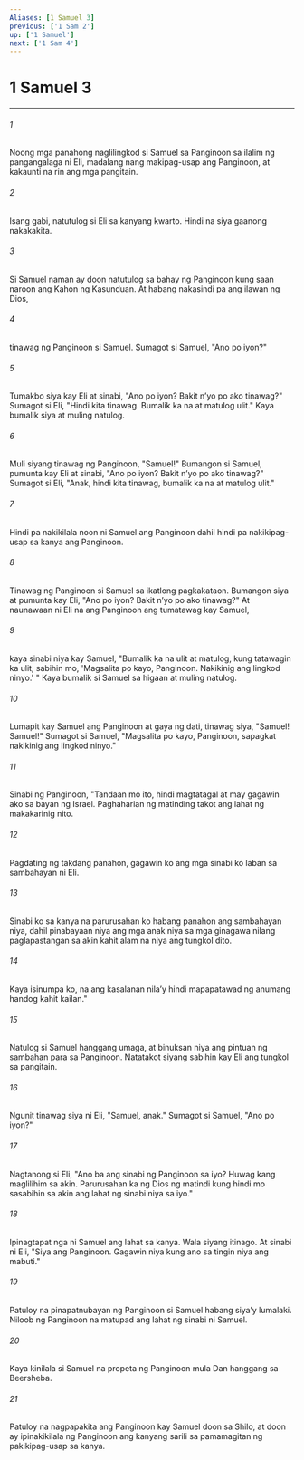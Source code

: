 ```yaml
---
Aliases: [1 Samuel 3]
previous: ['1 Sam 2']
up: ['1 Samuel']
next: ['1 Sam 4']
---
```

# 1 Samuel 3

***






















###### 1 










Noong mga panahong naglilingkod si Samuel sa Panginoon sa ilalim ng pangangalaga ni Eli, madalang nang makipag-usap ang Panginoon, at kakaunti na rin ang mga pangitain. 





















###### 2 










Isang gabi, natutulog si Eli sa kanyang kwarto. Hindi na siya gaanong nakakakita. 





















###### 3 










Si Samuel naman ay doon natutulog sa bahay ng Panginoon kung saan naroon ang Kahon ng Kasunduan. At habang nakasindi pa ang ilawan ng Dios, 





















###### 4 










tinawag ng Panginoon si Samuel. Sumagot si Samuel, "Ano po iyon?" 





















###### 5 










Tumakbo siya kay Eli at sinabi, "Ano po iyon? Bakit nʼyo po ako tinawag?" Sumagot si Eli, "Hindi kita tinawag. Bumalik ka na at matulog ulit." Kaya bumalik siya at muling natulog. 





















###### 6 










Muli siyang tinawag ng Panginoon, "Samuel!" Bumangon si Samuel, pumunta kay Eli at sinabi, "Ano po iyon? Bakit nʼyo po ako tinawag?" Sumagot si Eli, "Anak, hindi kita tinawag, bumalik ka na at matulog ulit." 





















###### 7 










Hindi pa nakikilala noon ni Samuel ang Panginoon dahil hindi pa nakikipag-usap sa kanya ang Panginoon. 





















###### 8 










Tinawag ng Panginoon si Samuel sa ikatlong pagkakataon. Bumangon siya at pumunta kay Eli, "Ano po iyon? Bakit nʼyo po ako tinawag?" At naunawaan ni Eli na ang Panginoon ang tumatawag kay Samuel, 





















###### 9 










kaya sinabi niya kay Samuel, "Bumalik ka na ulit at matulog, kung tatawagin ka ulit, sabihin mo, 'Magsalita po kayo, Panginoon. Nakikinig ang lingkod ninyo.' " Kaya bumalik si Samuel sa higaan at muling natulog. 





















###### 10 










Lumapit kay Samuel ang Panginoon at gaya ng dati, tinawag siya, "Samuel! Samuel!" Sumagot si Samuel, "Magsalita po kayo, Panginoon, sapagkat nakikinig ang lingkod ninyo." 





















###### 11 










Sinabi ng Panginoon, "Tandaan mo ito, hindi magtatagal at may gagawin ako sa bayan ng Israel. Paghaharian ng matinding takot ang lahat ng makakarinig nito. 





















###### 12 










Pagdating ng takdang panahon, gagawin ko ang mga sinabi ko laban sa sambahayan ni Eli. 





















###### 13 










Sinabi ko sa kanya na parurusahan ko habang panahon ang sambahayan niya, dahil pinabayaan niya ang mga anak niya sa mga ginagawa nilang paglapastangan sa akin kahit alam na niya ang tungkol dito. 





















###### 14 










Kaya isinumpa ko, na ang kasalanan nilaʼy hindi mapapatawad ng anumang handog kahit kailan." 





















###### 15 










Natulog si Samuel hanggang umaga, at binuksan niya ang pintuan ng sambahan para sa Panginoon. Natatakot siyang sabihin kay Eli ang tungkol sa pangitain. 





















###### 16 










Ngunit tinawag siya ni Eli, "Samuel, anak." Sumagot si Samuel, "Ano po iyon?" 





















###### 17 










Nagtanong si Eli, "Ano ba ang sinabi ng Panginoon sa iyo? Huwag kang maglilihim sa akin. Parurusahan ka ng Dios ng matindi kung hindi mo sasabihin sa akin ang lahat ng sinabi niya sa iyo." 





















###### 18 










Ipinagtapat nga ni Samuel ang lahat sa kanya. Wala siyang itinago. At sinabi ni Eli, "Siya ang Panginoon. Gagawin niya kung ano sa tingin niya ang mabuti." 





















###### 19 










Patuloy na pinapatnubayan ng Panginoon si Samuel habang siyaʼy lumalaki. Niloob ng Panginoon na matupad ang lahat ng sinabi ni Samuel. 





















###### 20 










Kaya kinilala si Samuel na propeta ng Panginoon mula Dan hanggang sa Beersheba. 





















###### 21 










Patuloy na nagpapakita ang Panginoon kay Samuel doon sa Shilo, at doon ay ipinakikilala ng Panginoon ang kanyang sarili sa pamamagitan ng pakikipag-usap sa kanya.
